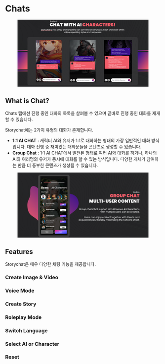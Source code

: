 # Chats

<figure><img src="../.gitbook/assets/image (2).png" alt=""><figcaption></figcaption></figure>

## What is Chat?

Chats 탭에선 진행 중인 대화의 목록을 살펴볼 수 있으며 곧바로 진행 중인 대화를 재개할 수 있습니다.



Storychat에는 2가지 유형의 대화가 존재합니다.

* **1:1 AI CHAT** : 캐릭터 AI와 유저가 1:1로 대화하는 형태의 가장 일반적인 대화 방식 입니다. 대화 진행 중 재미있는 대화문들을 콘텐츠로 생성할 수 있습니다.
* **Group Chat** : 1:1 AI CHAT에서 발전된 형태로 여러 AI와 대화를 하거나, 하나의 AI와 여러명의 유저가 동시에 대화를 할 수 있는 방식입니다.  다양한 개체가 참여하는 만큼 더 풍부한 콘텐츠가 생성될 수 있습니다.

<figure><img src="../.gitbook/assets/image (3).png" alt=""><figcaption></figcaption></figure>

## Features

Storychat은 매우 다양한 채팅 기능을 제공합니다.

### Create Image & Video

### Voice Mode

### Create Story

### Roleplay Mode

### Switch Language

### Select AI or Character

### Reset

